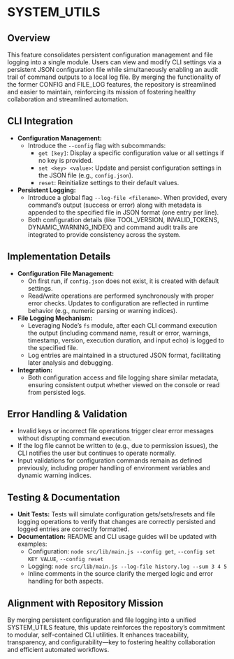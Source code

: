 # SYSTEM_UTILS

## Overview
This feature consolidates persistent configuration management and file logging into a single module. Users can view and modify CLI settings via a persistent JSON configuration file while simultaneously enabling an audit trail of command outputs to a local log file. By merging the functionality of the former CONFIG and FILE_LOG features, the repository is streamlined and easier to maintain, reinforcing its mission of fostering healthy collaboration and streamlined automation.

## CLI Integration
- **Configuration Management:**
  - Introduce the `--config` flag with subcommands:
    - `get [key]`: Display a specific configuration value or all settings if no key is provided.
    - `set <key> <value>`: Update and persist configuration settings in the JSON file (e.g., `config.json`).
    - `reset`: Reinitialize settings to their default values.
- **Persistent Logging:**
  - Introduce a global flag `--log-file <filename>`. When provided, every command’s output (success or error) along with metadata is appended to the specified file in JSON format (one entry per line).
  - Both configuration details (like TOOL_VERSION, INVALID_TOKENS, DYNAMIC_WARNING_INDEX) and command audit trails are integrated to provide consistency across the system.

## Implementation Details
- **Configuration File Management:**
  - On first run, if `config.json` does not exist, it is created with default settings.
  - Read/write operations are performed synchronously with proper error checks. Updates to configuration are reflected in runtime behavior (e.g., numeric parsing or warning indices).
- **File Logging Mechanism:**
  - Leveraging Node’s `fs` module, after each CLI command execution the output (including command name, result or error, warnings, timestamp, version, execution duration, and input echo) is logged to the specified file.
  - Log entries are maintained in a structured JSON format, facilitating later analysis and debugging.
- **Integration:**
  - Both configuration access and file logging share similar metadata, ensuring consistent output whether viewed on the console or read from persisted logs.

## Error Handling & Validation
- Invalid keys or incorrect file operations trigger clear error messages without disrupting command execution.
- If the log file cannot be written to (e.g., due to permission issues), the CLI notifies the user but continues to operate normally.
- Input validations for configuration commands remain as defined previously, including proper handling of environment variables and dynamic warning indices.

## Testing & Documentation
- **Unit Tests:** Tests will simulate configuration gets/sets/resets and file logging operations to verify that changes are correctly persisted and logged entries are correctly formatted.
- **Documentation:** README and CLI usage guides will be updated with examples:
  - Configuration: `node src/lib/main.js --config get`, `--config set KEY VALUE`, `--config reset`
  - Logging: `node src/lib/main.js --log-file history.log --sum 3 4 5`
  - Inline comments in the source clarify the merged logic and error handling for both aspects.

## Alignment with Repository Mission
By merging persistent configuration and file logging into a unified SYSTEM_UTILS feature, this update reinforces the repository’s commitment to modular, self-contained CLI utilities. It enhances traceability, transparency, and configurability—key to fostering healthy collaboration and efficient automated workflows.